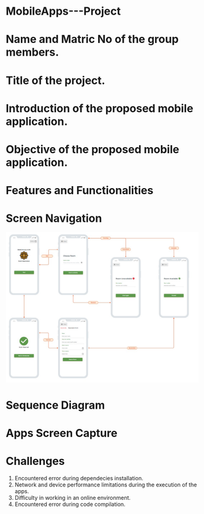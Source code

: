 # MobileApps---Project
# Name and Matric No of the group members. 
# Title of the project. 
# Introduction of the proposed mobile application. 
# Objective of the proposed mobile application. 
# Features and Functionalities 
# Screen Navigation  
![alt text](screennavi.jpeg)
# Sequence Diagram
# Apps Screen Capture
# Challenges  
1) Encountered error during dependecies installation.
2) Network and device performance limitations during the execution of the apps.
3) Difficulty in working in an online environment.
4) Encountered error during code compilation.
